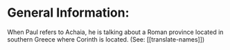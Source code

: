# General Information:

When Paul refers to Achaia, he is talking about a Roman province located in southern Greece where Corinth is located. (See: [[translate-names]])